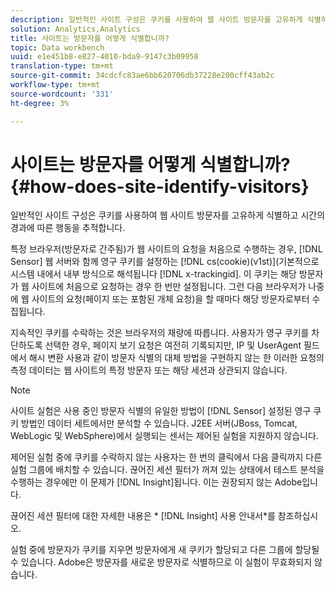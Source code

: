 ```yaml
---
description: 일반적인 사이트 구성은 쿠키를 사용하여 웹 사이트 방문자를 고유하게 식별하고 시간의 경과에 따른 행동을 추적합니다.
solution: Analytics,Analytics
title: 사이트는 방문자를 어떻게 식별합니까?
topic: Data workbench
uuid: e1e451b8-e827-4010-bda9-9147c3b09958
translation-type: tm+mt
source-git-commit: 34cdcfc83ae6bb620706db37228e200cff43ab2c
workflow-type: tm+mt
source-wordcount: '331'
ht-degree: 3%

---
```



# 사이트는 방문자를 어떻게 식별합니까?{#how-does-site-identify-visitors}

일반적인 사이트 구성은 쿠키를 사용하여 웹 사이트 방문자를 고유하게 식별하고 시간의 경과에 따른 행동을 추적합니다.

특정 브라우저(방문자로 간주됨)가 웹 사이트의 요청을 처음으로 수행하는 경우, [!DNL Sensor] 웹 서버와 함께 영구 쿠키를 설정하는 [!DNL cs(cookie)(v1st)](기본적으로 시스템 내에서 내부 방식으로 해석됩니다 [!DNL x-trackingid]. 이 쿠키는 해당 방문자가 웹 사이트에 처음으로 요청하는 경우 한 번만 설정됩니다. 그런 다음 브라우저가 나중에 웹 사이트의 요청(페이지 또는 포함된 개체 요청)을 할 때마다 해당 방문자로부터 수집됩니다.

지속적인 쿠키를 수락하는 것은 브라우저의 재량에 따릅니다. 사용자가 영구 쿠키를 차단하도록 선택한 경우, 페이지 보기 요청은 여전히 기록되지만, IP 및 UserAgent 필드에서 해시 변환 사용과 같이 방문자 식별의 대체 방법을 구현하지 않는 한 이러한 요청의 측정 데이터는 웹 사이트의 특정 방문자 또는 해당 세션과 상관되지 않습니다.

>[!NOTE]
>
>사이트 실험은 사용 중인 방문자 식별의 유일한 방법이 [!DNL Sensor] 설정된 영구 쿠키 방법인 데이터 세트에서만 분석할 수 있습니다. J2EE 서버(JBoss, Tomcat, WebLogic 및 WebSphere)에서 실행되는 센서는 제어된 실험을 지원하지 않습니다.

제어된 실험 중에 쿠키를 수락하지 않는 사용자는 한 번의 클릭에서 다음 클릭까지 다른 실험 그룹에 배치할 수 있습니다. 끊어진 세션 필터가 꺼져 있는 상태에서 테스트 분석을 수행하는 경우에만 이 문제가 [!DNL Insight]됩니다. 이는 권장되지 않는 Adobe입니다.

끊어진 세션 필터에 대한 자세한 내용은 * [!DNL Insight] 사용 안내서*를 참조하십시오.

실험 중에 방문자가 쿠키를 지우면 방문자에게 새 쿠키가 할당되고 다른 그룹에 할당될 수 있습니다. Adobe은 방문자를 새로운 방문자로 식별하므로 이 실험이 무효화되지 않습니다.
